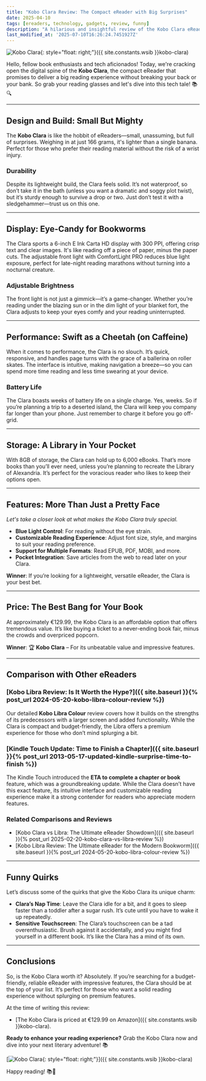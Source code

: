 ```yaml
---
title: "Kobo Clara Review: The Compact eReader with Big Surprises"
date: 2025-04-10
tags: [ereaders, technology, gadgets, review, funny]
description: "A hilarious and insightful review of the Kobo Clara eReader. Find out why this compact device packs a punch in the eReader world!"
last_modified_at: '2025-07-10T16:26:24.7451927Z'
---
```


![Kobo Clara](https://i.imgur.com/EpCQi3gt.jpg){: style="float: right;"}({{ site.constants.wsib }}kobo-clara)

Hello, fellow book enthusiasts and tech aficionados! Today, we're cracking open the digital spine of the **Kobo Clara**, the compact eReader that promises to deliver a big reading experience without breaking your back or your bank. So grab your reading glasses and let's dive into this tech tale! 📚🔍

---

## **Design and Build: Small But Mighty**

The **Kobo Clara** is like the hobbit of eReaders—small, unassuming, but full of surprises. Weighing in at just 166 grams, it's lighter than a single banana. Perfect for those who prefer their reading material without the risk of a wrist injury.

### **Durability**

Despite its lightweight build, the Clara feels solid. It’s not waterproof, so don’t take it in the bath (unless you want a dramatic and soggy plot twist), but it’s sturdy enough to survive a drop or two. Just don’t test it with a sledgehammer—trust us on this one.

---

## **Display: Eye-Candy for Bookworms**

The Clara sports a 6-inch E Ink Carta HD display with 300 PPI, offering crisp text and clear images. It's like reading off a piece of paper, minus the paper cuts. The adjustable front light with ComfortLight PRO reduces blue light exposure, perfect for late-night reading marathons without turning into a nocturnal creature.

### **Adjustable Brightness**

The front light is not just a gimmick—it’s a game-changer. Whether you’re reading under the blazing sun or in the dim light of your blanket fort, the Clara adjusts to keep your eyes comfy and your reading uninterrupted.

---

## **Performance: Swift as a Cheetah (on Caffeine)**

When it comes to performance, the Clara is no slouch. It’s quick, responsive, and handles page turns with the grace of a ballerina on roller skates. The interface is intuitive, making navigation a breeze—so you can spend more time reading and less time swearing at your device.

### **Battery Life**

The Clara boasts weeks of battery life on a single charge. Yes, weeks. So if you’re planning a trip to a deserted island, the Clara will keep you company far longer than your phone. Just remember to charge it before you go off-grid.

---

## **Storage: A Library in Your Pocket**

With 8GB of storage, the Clara can hold up to 6,000 eBooks. That’s more books than you’ll ever need, unless you’re planning to recreate the Library of Alexandria. It’s perfect for the voracious reader who likes to keep their options open.

---

## **Features: More Than Just a Pretty Face**

*Let's take a closer look at what makes the Kobo Clara truly special.*

- **Blue Light Control**: For reading without the eye strain.
- **Customizable Reading Experience**: Adjust font size, style, and margins to suit your reading preference.
- **Support for Multiple Formats**: Read EPUB, PDF, MOBI, and more.
- **Pocket Integration**: Save articles from the web to read later on your Clara.

**Winner**: If you’re looking for a lightweight, versatile eReader, the Clara is your best bet.

---

## **Price: The Best Bang for Your Book**

At approximately €129.99, the Kobo Clara is an affordable option that offers tremendous value. It’s like buying a ticket to a never-ending book fair, minus the crowds and overpriced popcorn.

**Winner**: 🏆 **Kobo Clara** – For its unbeatable value and impressive features.

---

## **Comparison with Other eReaders**

### [Kobo Libra Review: Is It Worth the Hype?]({{ site.baseurl }}{% post_url 2024-05-20-kobo-libra-colour-review %})

Our detailed **Kobo Libra Colour** review covers how it builds on the strengths of its predecessors with a larger screen and added functionality. While the Clara is compact and budget-friendly, the Libra offers a premium experience for those who don’t mind splurging a bit.

### [Kindle Touch Update: Time to Finish a Chapter]({{ site.baseurl }}{% post_url 2013-05-17-updated-kindle-surprise-time-to-finish %})

The Kindle Touch introduced the **ETA to complete a chapter or book** feature, which was a groundbreaking update. While the Clara doesn’t have this exact feature, its intuitive interface and customizable reading experience make it a strong contender for readers who appreciate modern features.

### Related Comparisons and Reviews

- [Kobo Clara vs Libra: The Ultimate eReader Showdown]({{ site.baseurl }}{% post_url 2025-02-20-kobo-clara-vs-libra-review %})
- [Kobo Libra Review: The Ultimate eReader for the Modern Bookworm]({{ site.baseurl }}{% post_url 2024-05-20-kobo-libra-colour-review %})

---

## **Funny Quirks**

Let’s discuss some of the quirks that give the Kobo Clara its unique charm:

- **Clara’s Nap Time**: Leave the Clara idle for a bit, and it goes to sleep faster than a toddler after a sugar rush. It’s cute until you have to wake it up repeatedly.
- **Sensitive Touchscreen**: The Clara’s touchscreen can be a tad overenthusiastic. Brush against it accidentally, and you might find yourself in a different book. It’s like the Clara has a mind of its own.

---

## **Conclusions**

So, is the Kobo Clara worth it? Absolutely. If you’re searching for a budget-friendly, reliable eReader with impressive features, the Clara should be at the top of your list. It’s perfect for those who want a solid reading experience without splurging on premium features.

At the time of writing this review:

- [The Kobo Clara is priced at €129.99 on Amazon]({{ site.constants.wsib }}kobo-clara).

**Ready to enhance your reading experience?** Grab the Kobo Clara now and dive into your next literary adventure! 📚

[![Kobo Clara](https://i.imgur.com/EpCQi3gt.jpg){: style="float: right;"}]({{ site.constants.wsib }}kobo-clara)

Happy reading! 📚💨
